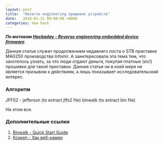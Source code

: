 ```yaml
---
layout: post
title:  "Reverse engineering прошивок устройств"
date:   2018-01-21 09:00:00 +0800
categories: new hack
---
```


***По мотивам [Hackaday - Reverse engineering embedded device firmware](https://hackaday.com/2011/05/30/reverse-engineering-embedded-device-firmware/)***

Данная статья служит продолжением недавнего поста о STB приставке MAG250 производства Infomir. А заинтересовала эта тема тем, что захотелось узнать, за что люди отдают деньги, покупая платные (sic!) прошивки для такой приставки. Данная статья ни в коей мере не является призывом к действиям, а лишь показывает исследовательский интерес.

### Алгоритм

JFFS2 - jefferson (to extract jffs2 file)
binwalk (to extract bin file)

На этом все.

### Дополнительные ссылки

1. [Binwalk - Quick Start Guide](https://github.com/ReFirmLabs/binwalk/wiki/Quick-Start-Guide)
2. [Ксакеп - Хак веб-камер](https://xakep.ru/2018/01/23/ipcams-hack/)
